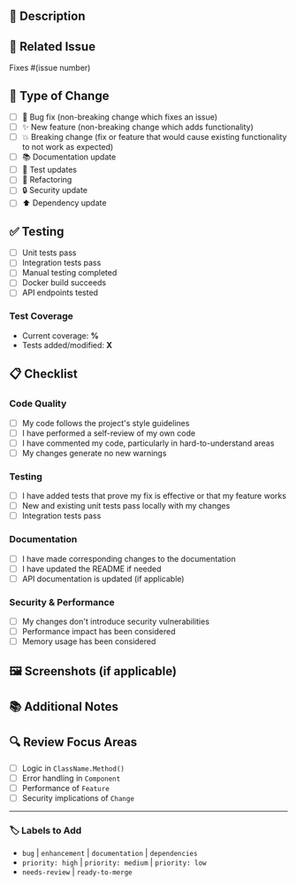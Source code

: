 ## 📝 Description

<!-- Briefly describe what this PR does -->

## 🔗 Related Issue

<!-- Link to the issue this PR addresses -->
Fixes #(issue number)

## 🚀 Type of Change

<!-- Mark the relevant option with an "x" -->

- [ ] 🐛 Bug fix (non-breaking change which fixes an issue)
- [ ] ✨ New feature (non-breaking change which adds functionality)
- [ ] 💥 Breaking change (fix or feature that would cause existing functionality to not work as expected)
- [ ] 📚 Documentation update
- [ ] 🧪 Test updates
- [ ] 🔧 Refactoring
- [ ] 🔒 Security update
- [ ] ⬆️ Dependency update

## ✅ Testing

<!-- Describe the tests you ran to verify your changes -->

- [ ] Unit tests pass
- [ ] Integration tests pass
- [ ] Manual testing completed
- [ ] Docker build succeeds
- [ ] API endpoints tested

### Test Coverage
- Current coverage: **%**
- Tests added/modified: **X**

## 📋 Checklist

<!-- Mark completed items with an "x" -->

### Code Quality
- [ ] My code follows the project's style guidelines
- [ ] I have performed a self-review of my own code
- [ ] I have commented my code, particularly in hard-to-understand areas
- [ ] My changes generate no new warnings

### Testing
- [ ] I have added tests that prove my fix is effective or that my feature works
- [ ] New and existing unit tests pass locally with my changes
- [ ] Integration tests pass

### Documentation
- [ ] I have made corresponding changes to the documentation
- [ ] I have updated the README if needed
- [ ] API documentation is updated (if applicable)

### Security & Performance
- [ ] My changes don't introduce security vulnerabilities
- [ ] Performance impact has been considered
- [ ] Memory usage has been considered

## 🖼️ Screenshots (if applicable)

<!-- Add screenshots to help explain your changes -->

## 📚 Additional Notes

<!-- Add any additional notes for reviewers -->

## 🔍 Review Focus Areas

<!-- Highlight specific areas you'd like reviewers to focus on -->

- [ ] Logic in `ClassName.Method()`
- [ ] Error handling in `Component`
- [ ] Performance of `Feature`
- [ ] Security implications of `Change`

---

### 🏷️ Labels to Add
<!-- Reviewers: Please add appropriate labels -->
- `bug` | `enhancement` | `documentation` | `dependencies`
- `priority: high` | `priority: medium` | `priority: low`
- `needs-review` | `ready-to-merge`
